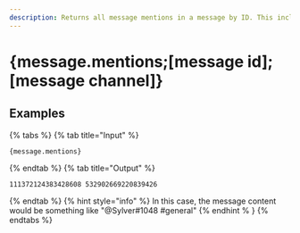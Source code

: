 ```yaml
---
description: Returns all message mentions in a message by ID. This includes user, role and channel mentions.
---
```

# {message.mentions;[message id];[message channel]}
## Examples
{% tabs %}
{% tab title="Input" %}
```text
{message.mentions}
```
{% endtab %}
{% tab title="Output" %}
```text
111372124383428608 532902669220839426
```
{% endtab %}
{% hint style="info" %}
In this case, the message content would be something like "@Sylver#1048 #general"
{% endhint % }
{% endtabs %}